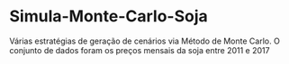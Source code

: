 # Simula-Monte-Carlo-Soja
Várias estratégias de geração de cenários via Método de Monte Carlo. O conjunto de dados foram os preços mensais da soja entre 2011 e 2017
